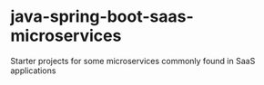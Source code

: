# java-spring-boot-saas-microservices
Starter projects for some microservices commonly found in SaaS applications
